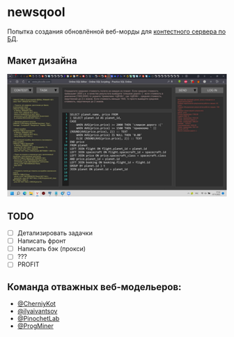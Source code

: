 # newsqool

Попытка создания обновлённой веб-морды для [контестного сервера по БД](https://github.com/dbarashev/sqool).

## Макет дизайна

![Макет дизайна](./design_draft.png)

## TODO

- [ ] Детализировать задачки
- [ ] Написать фронт
- [ ] Написать бэк (прокси)
- [ ] ???
- [ ] PROFIT

## Команда отважных веб-модельеров:

- [@CherniyKot](https://github.com/CherniyKot)
- [@ilyaivantsov](https://github.com/ilyaivantsov)
- [@PinochetLab](https://github.com/PinochetLab)
- [@ProgMiner](https://gh.byprogminer.ru)
